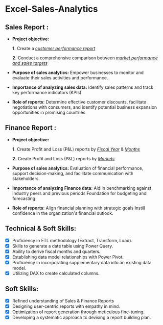# Excel-Sales-Analytics
## Sales Report :


- **Project objective:** 

    **1.** Create a _[customer performance report](https://github.com/saksham2508/Excel-Sales-Analytics/blob/main/customer%20net%20sales%20report.pdf)_ 

    **2.** Conduct a comprehensive comparison between _[market performance and sales targets](https://github.com/saksham2508/Excel-Sales-Analytics/blob/main/Market%20Performance%20Vs%20target.pdf)_

- **Purpose of sales analytics:** Empower businesses to monitor and evaluate their sales activities and performance.

- **Importance of analyzing sales data:** Identify sales patterns and track key performance indicators (KPIs).

- **Role of reports:** Determine effective customer discounts, facilitate negotiations with consumers, and identify potential business expansion opportunities in promising countries.


## Finance Report :

- **Project objective:** 

    **1.** Create Profit and Loss (P&L) reports by _[Fiscal Year](https://github.com/saksham2508/Excel-Sales-Analytics/blob/main/P%20%26%20L%20by%20fiscal%20year.pdf)_ & _[Months](https://github.com/saksham2508/Excel-Sales-Analytics/blob/main/P%20%26%20L%20by%20months.pdf)_ 

   **2.** Create Profit and Loss (P&L) reports by _[Markets](https://github.com/saksham2508/Excel-Sales-Analytics/blob/main/P%20%26%20L%20by%20Market.pdf)_

- **Purpose of sales analytics:** Evaluation of financial performance, support decision-making, and facilitate communication with stakeholders.

- **Importance of analyzing Finance data:** Aid in benchmarking against industry peers and previous periods Foundation for budgeting and forecasting.

- **Role of reports:** Align financial planning with strategic goals Instill confidence in the organization's financial outlook.


## Technical & Soft Skills:
- [x]	Proficiency in ETL methodology (Extract, Transform, Load).
- [x]	Skills to generate a date table using Power Query.
- [x]	Ability to derive fiscal months and quarters.
- [x]	Establishing data model relationships with Power Pivot.
- [x]	Proficiency in incorporating supplementary data into an existing data model.
- [x]	Utilizing DAX to create calculated columns.

## Soft Skills:
- [x]	Refined understanding of Sales & Finance Reports
- [x]	Designing user-centric reports with empathy in mind.
- [x]	Optimization of report generation through meticulous fine-tuning.
- [x]	Developing a systematic approach to devising a report building plan.
